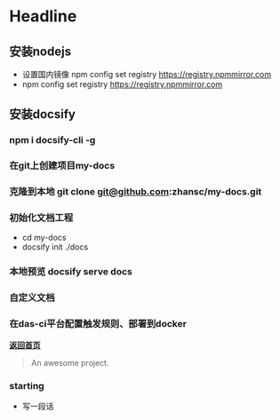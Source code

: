# Headline

## 安装nodejs
 - 设置国内镜像 npm config set registry https://registry.npmmirror.com
 - npm config set registry https://registry.npmmirror.com
## 安装docsify
 ### npm i docsify-cli -g
 ### 在git上创建项目my-docs
 ### 克隆到本地 git clone git@github.com:zhansc/my-docs.git
 ### 初始化文档工程
  - cd my-docs
  - docsify init ./docs
 ### 本地预览 docsify serve docs
 ### 自定义文档
 ### 在das-ci平台配置触发规则、部署到docker

[**返回首页**](README.md)

> An awesome project.

### starting
- 写一段话


